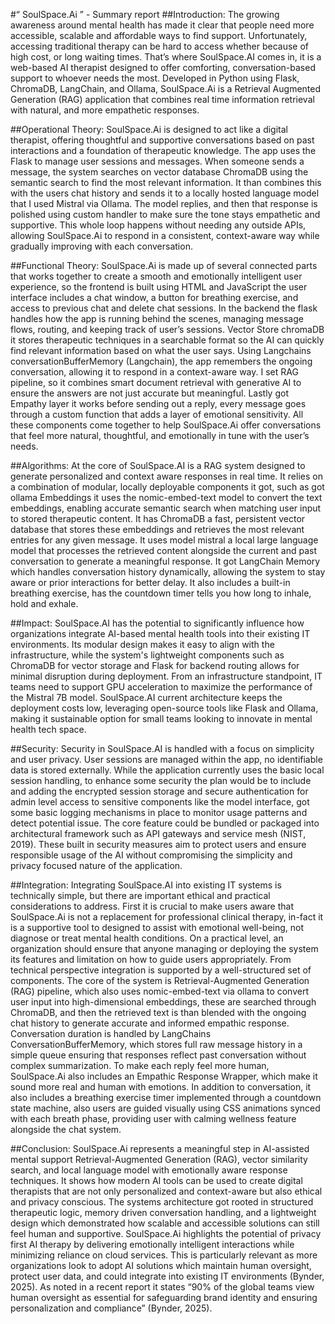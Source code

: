 #“ SoulSpace.Ai ” - Summary report 
##Introduction:
	The growing awareness around mental health has made it clear that people need more accessible, scalable and affordable ways to find support. Unfortunately, accessing traditional therapy can be hard to access whether because of high cost, or long waiting times. That’s where SoulSpace.AI comes in, it is a web-based AI therapist designed to offer comforting, conversation-based support to whoever needs the most. Developed in Python using Flask, ChromaDB, LangChain, and Ollama, SoulSpace.Ai is a Retrieval Augmented Generation (RAG) application that combines real time information retrieval with natural, and more empathetic responses.  

##Operational Theory:
	SoulSpace.Ai is designed to act like a digital therapist, offering thoughtful and supportive conversations based on past interactions and a foundation of therapeutic knowledge. The app uses the Flask to manage user sessions and messages. When someone sends a message, the system searches on vector database ChromaDB using the semantic search to find the most relevant information. It than combines this with the users chat history and sends it to a locally hosted language model that I used Mistral via Ollama. The model replies, and then that response is polished using custom handler to make sure the tone stays empathetic and supportive. This whole loop happens without needing any outside APIs, allowing SoulSpace.Ai to respond in a consistent, context-aware way while gradually improving with each conversation.
 
##Functional Theory:
	SoulSpace.Ai is made up of several connected parts that works together to create a smooth and emotionally intelligent user experience, so the frontend is built using HTML and JavaScript the user interface includes a chat window, a button for breathing exercise, and access to previous chat and delete chat sessions. In the backend the flask handles how the app is running behind the scenes, managing message flows, routing, and keeping track of user’s sessions. Vector Store chromaDB it stores therapeutic techniques in a searchable format so the AI can quickly find relevant information based on what the user says. Using Langchains conversationBufferMemory (Langchain), the app remembers the ongoing conversation, allowing it to respond in a context-aware way. I set RAG pipeline, so it combines smart document retrieval with generative AI to ensure the answers are not just accurate but meaningful. Lastly got Empathy layer it works before sending out a reply, every message goes through a custom function that adds a layer of emotional sensitivity. All these components come together to help SoulSpace.Ai offer conversations that feel more natural, thoughtful, and emotionally in tune with the user’s needs.
 
##Algorithms:
	At the core of SoulSpace.AI is a RAG system designed to generate personalized and context aware responses in real time. It relies on a combination of modular, locally deployable components it got, such as got ollama Embeddings it uses the nomic-embed-text model to convert the text embeddings, enabling accurate semantic search when matching user input to stored therapeutic content. It has ChromaDB a fast, persistent vector database that stores these embeddings and retrieves the most relevant entries for any given message. It uses model mistral a local large language model that processes the retrieved content alongside the current and past conversation to generate a meaningful response. It got LangChain Memory which handles conversation history dynamically, allowing the system to stay aware or prior interactions for better delay. It also includes a built-in breathing exercise, has the countdown timer tells you how long to inhale, hold and exhale.
 
##Impact:
SoulSpace.AI has the potential to significantly influence how organizations integrate AI-based mental health tools into their existing IT environments. Its modular design makes it easy to align with the infrastructure, while the system's lightweight components such as ChromaDB for vector storage and Flask for backend routing allows for minimal disruption during deployment. From an infrastructure standpoint, IT teams need to support GPU acceleration to maximize the performance of the Mistral 7B model. SoulSpace.AI current architecture keeps the deployment costs low, leveraging open-source tools like Flask and Ollama, making it sustainable option for small teams looking to innovate in mental health tech space.

##Security:
	Security in SoulSpace.AI is handled with a focus on simplicity and user privacy. User sessions are managed within the app, no identifiable data is stored externally. While the application currently uses the basic local session handling, to enhance some security the plan would be to include and adding the encrypted session storage and secure authentication for admin level access to sensitive components like the model interface, got some basic logging mechanisms in place to monitor usage patterns and detect potential issue. The core feature could be bundled or packaged into architectural framework such as API gateways and service mesh (NIST, 2019). These built in security measures aim to protect users and ensure responsible usage of the AI without compromising the simplicity and privacy focused nature of the application.
 
##Integration:
	Integrating SoulSpace.AI into existing IT systems is technically simple, but there are important ethical and practical considerations to address. First it is crucial to make users aware that SoulSpace.Ai is not a replacement for professional clinical therapy, in-fact it is a supportive tool to designed to assist with emotional well-being, not diagnose or treat mental health conditions. On a practical level, an organization should ensure that anyone managing or deploying the system its features and limitation on how to guide users appropriately.
	From technical perspective integration is supported by a well-structured set of components. The core of the system is Retrieval-Augmented Generation (RAG) pipeline, which also uses nomic-embed-text via ollama to convert user input into high-dimensional embeddings, these are searched through ChromaDB, and then the retrieved text is than blended with the ongoing chat history to generate accurate and informed empathic response. Conversation duration is handled by LangChains ConversationBufferMemory, which stores full raw message history in a simple queue ensuring that responses reflect past conversation without complex summarization. To make each reply feel more human, SoulSpace.Ai also includes an Empathic Response Wrapper, which make it sound more real and human with emotions. In addition to conversation, it also includes a breathing exercise timer implemented through a countdown state machine, also users are guided visually using CSS animations synced with each breath phase, providing user with calming wellness feature alongside the chat system.
 
##Conclusion:
	SoulSpace.Ai represents a meaningful step in AI-assisted mental support Retrieval-Augmented Generation (RAG), vector similarity search, and local language model with emotionally aware response techniques. It shows how modern AI tools can be used to create digital therapists that are not only personalized and context-aware but also ethical and privacy conscious. The systems architecture got rooted in structured therapeutic logic, memory driven conversation handling, and a lightweight design which demonstrated how scalable and accessible solutions can still feel human and supportive. SoulSpace.Ai highlights the potential of privacy first AI therapy by delivering emotionally intelligent interactions while minimizing reliance on cloud services. 
This is particularly relevant as more organizations look to adopt AI solutions which maintain human oversight, protect user data, and could integrate into existing IT environments (Bynder, 2025). As noted in a recent report it states “90% of the global teams view human oversight as essential for safeguarding brand identity and ensuring personalization and compliance” (Bynder, 2025).

 
